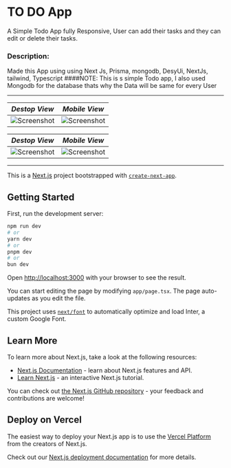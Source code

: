 # TO DO App
A Simple Todo App fully Responsive, User can add their tasks and they can edit or delete their tasks.
### Description:
Made this App using using Next Js, Prisma, mongodb, DesyUi, NextJs, tailwind, Typescript
####NOTE: This is s simple Todo app, I also used Mongodb for the database thats why the Data will be same for every User

---
| *Destop View* | *Mobile View* |
|-----------|-------------------|
| ![Screenshot](Screenshots/lightmode-desktop.png) | ![Screenshot](Screenshots/lightmode-mobile.png) |

| *Destop View* | *Mobile View* |
|-----------|-------------------|
| ![Screenshot](Screenshots/darkmode-desktop.png) | ![Screenshot](Screenshots/darkmode-mobile.png) |


---







This is a [Next.js](https://nextjs.org/) project bootstrapped with [`create-next-app`](https://github.com/vercel/next.js/tree/canary/packages/create-next-app).

## Getting Started

First, run the development server:

```bash
npm run dev
# or
yarn dev
# or
pnpm dev
# or
bun dev
```

Open [http://localhost:3000](http://localhost:3000) with your browser to see the result.

You can start editing the page by modifying `app/page.tsx`. The page auto-updates as you edit the file.

This project uses [`next/font`](https://nextjs.org/docs/basic-features/font-optimization) to automatically optimize and load Inter, a custom Google Font.

## Learn More

To learn more about Next.js, take a look at the following resources:

- [Next.js Documentation](https://nextjs.org/docs) - learn about Next.js features and API.
- [Learn Next.js](https://nextjs.org/learn) - an interactive Next.js tutorial.

You can check out [the Next.js GitHub repository](https://github.com/vercel/next.js/) - your feedback and contributions are welcome!

## Deploy on Vercel

The easiest way to deploy your Next.js app is to use the [Vercel Platform](https://vercel.com/new?utm_medium=default-template&filter=next.js&utm_source=create-next-app&utm_campaign=create-next-app-readme) from the creators of Next.js.

Check out our [Next.js deployment documentation](https://nextjs.org/docs/deployment) for more details.
